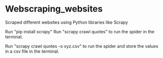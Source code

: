 # Webscraping_websites
Scraped different websites using Python libraries like Scrapy


Run "pip install scrapy"
Run "scrapy crawl quotes" to run the spider in the terminal.

Run "scrapy crawl quotes -o xyz.csv" to run the spider and store the values in a csv file in the terminal.

